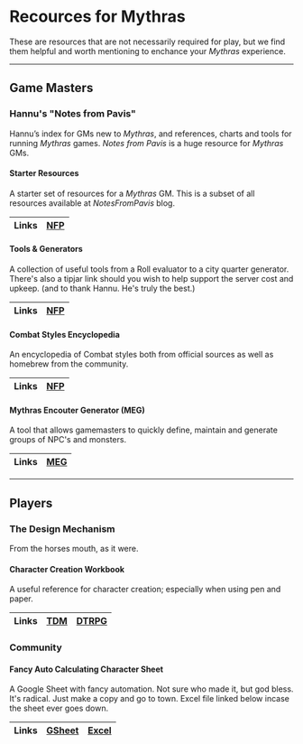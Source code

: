 # Recources for Mythras

These are resources that are not necessarily required for play, but we find them helpful and worth mentioning to enchance your _Mythras_ experience.

---
## Game Masters

### Hannu's "Notes from Pavis"

Hannu’s index for GMs new to _Mythras_, and references, charts and tools for running _Mythras_ games. _Notes from Pavis_ is a huge resource for _Mythras_ GMs.

#### Starter Resources

A starter set of resources for a _Mythras_ GM. This is a subset of all resources available at _NotesFromPavis_ blog.

| Links | [NFP](https://notesfrompavis.blog/2020/12/28/starter-resources-for-mythras-gm/) |
| :-- | :-- |

#### Tools & Generators
A collection of useful tools from a Roll evaluator to a city quarter generator. There's also a tipjar link should you wish to help support the server cost and upkeep. \(and to thank Hannu. He's truly the best.\)

| Links | [NFP](http://tools.notesfrompavis.com/) |
| :-- | :-- |

#### Combat Styles Encyclopedia

An encyclopedia of Combat styles both from official sources as well as homebrew from the community.

| Links | [NFP](https://notesfrompavis.blog/2022/06/11/combat-styles-combine-and-go-encyclopaedic/) |
| :-- | :-- |

#### Mythras Encouter Generator (MEG)

A tool that allows gamemasters to quickly define, maintain and generate groups of NPC's and monsters.

| Links | [MEG](https://mythras.skoll.xyz/instructions/) |
| :-- | :-- |

---
## Players

### The Design Mechanism

From the horses mouth, as it were.

#### Character Creation Workbook

A useful reference for character creation; especially when using pen and paper.

| Links | [TDM](https://thedesignmechanism.com/mythras-character-creation-workbook/) | [DTRPG](https://www.drivethrurpg.com/en/product/254240/mythras-character-creation-workbook) |
| :-- | :-- | :-- |

### Community

#### Fancy Auto Calculating Character Sheet

A Google Sheet with fancy automation. Not sure who made it, but god bless. It's radical. Just make a copy and go to town. Excel file linked below incase the sheet ever goes down.

| Links | [GSheet](https://docs.google.com/spreadsheets/d/1Jq63xSupyvwZeH5nWtcViNrzLQd_L7Y3kj_9-uncxvQ/edit?usp=sharing) | [Excel](/FANCY_Mythras_Autocalculating_Sheet_Updated_5-14-2024.xlsx) |
| :-- | :-- | :-- |

<!-- Skills are divided into two categories: Standard and Professional. All characters have the same set of Standard Skills. Professional Skills differ between individual characters and reflect expertise developed within a career and, to a certain extent, their culture. Despite these distinctions, Standard and Professional Skills work in the same way.

---
## How Skills Work

A skill has a Base Value built on two Characteristics; or one Characteristic multiplied by two. There is no upper limit to a skill's value; it can exceed 100 and, in play, characters can expect to see their skills reach such heights.

Whenever a character is called upon to resolve some form of test, challenge, or professional ability, 1d100 is rolled and compared with the skill's value:

- Equal to, or less than, the skill indicates a Success
- Greater than the skill's value indicates a Failure

There are certain special cases concerning Success and Failure that should be noted.

- Any roll of 01-05 is always a Success
- Any roll of 96-00 is always a Failure, irrespective of how high the skill's value

#### Criticals and Fumbles

Criticals and Fumbles represent spectacular successes and failures; those cases where a character has either excelled in his attempt or failed miserably and utterly.

- A Critical Success is equal to one-tenth of the skill's value (and this includes skills that receive a modifier – so modified skills may have a greater or lesser chance of a Critical outcome). Round fractions up when calculating a Critical Success's range. For example, if a skill is modified to twice its normal value – from 33% to 66% say, then its Critical range would be a roll of 07 or less.
- A Fumble is roll of 99 or 00. Skills with a value of more than 100% Fumble only on a roll of 00.

The precise nature of a Critical or Fumble result is left to the Games Master to determine. The consequences could be wondrous or dire, depending on the circumstances.

#### Automatic Successes

There will be some occasions where a roll against a particular skill is just not necessary – either because the task at hand is easily accomplished, or because, with enough time and focus, success is guaranteed. Riding a horse at a gentle canter across an open meadow is an example of an Automatic Success where simply being skilled in the activity means that straightforward actions do not require any skill rolls to resolve them. A crafter carving a piece of wood into a chair leg is another example where a skill roll is not necessary; it takes time to accomplish, but the craftsman knows how to do the work and, if not rushing, success is assured. A rogue, undisturbed, with a set of lockpicks, can successfully pick the simple lock of a treasure chest given enough time to do so.

#### Modifying Skills

There are some occasions where a skill roll is required, but the chances of success need to be adjusted to reflect existing conditions. Fleeing bandits, for instance, might require an Athletics roll. But what if the character is fleeing through darkness or through treacherous undergrowth? In such a case the Games Master can insist on modifying the skill of the character to reflect the circumstances.

_Mythras Imperative_ uses a series of grades to determine how a skill is modified. These are as follows. Note that two types of modifiers are provided: the first is the default method, and involves a little math, but offers better simulation for scaling, especially where higher skill percentages are concerned. The Simplified Skill Modifier is a simple addition or subtraction, and easier to implement. Choose which method best fits the game but ensure that the same modification system is applied consistently.

##### Difficulty Grade Table

| Difficulty Grade | Skill Modifier | Simplified Skill Modifier |
| :-- | :-- | :-: |
| Automatic | No need to roll | No need to roll |
| Very Easy | Double the skill value | +40% |
| Easy | Add half again to the skill value | +20% |
| Standard | No adjustment | None |
| Hard | Reduce skill value by one-third | -20% |
| Formidable | Reduce the skill value by half | -40% |
| Herculean | Reduce the skill value to one-fifth | -80% |
| Hopeless | No attempt can be made | No attempt can be made |

Where a character is already suffering a penalty from other circumstances, the hardest Difficulty Grade takes precedence.

Outside of combat, _Mythras_ _Imperative_ does not provide a definitive list of situations and challenges which can incur skill modifications. What sort of modification is required for any particular skill or context is ultimately up to the Games Master to decide, according to the capabilities of the characters, his perception of the difficulty of the situation and the dramatic tension at that particular moment.

---
## Standard Skills

#### Athletics (STR+DEX)

Athletics covers a range of physical activities, including climbing, jumping, throwing, and running. Skills rolls for any of these activities are handled by a single roll against the Athletics skill. See [Movement](0005_Combat.md?id=situational-movement-rates) for more information on climbing, jumping, and running.

#### Boating (STR+CON)

The Boating skill covers the operation of small floating craft. on rivers, lakes, and close inshore. Appropriate vessels are generally boats, canoes, or rafts which travel short distances and are unsuited to the rigors of the open sea. Most are propelled using oars, paddles, punts, or simple sails; or can even be towed by animals. Ships with large crews or designed for long, overseas journeys are covered under the Seamanship Professional Skill.

#### Brawn (STR+SIZ)

Brawn is the efficient application of technique when applying raw physical force. The skill covers acts of applied might, including lifting, breaking down doors and contests of strength.

#### Combat Style (STR+DEX)

Each Combat Style is the skill to use the weapons expected of a career or culture in the setting. Most fighting traditions encompass training in multiple weapons, along with the techniques required to use them all effectively, whether singly or in combination. In addition, they often assume a situational element, such as fighting as close order infantry or whilst mounted. Combat Styles can be very diverse, ranging from, for example, Gladiatorial Combat all the way to Space Marine Mobile Infantry.

#### Conceal (DEX+POW)

Conceal is the counterpoint to Stealth, being the concealment of large objects rather than the character themselves. For instance, conceal could be used to hide a chariot behind some rocks, or sweep away the wheel ruts it left so its path cannot be tracked. The skill is versatile in application, anything from hiding a scroll in a library to disguising the presence of a trap or secret passage.

#### Customs (INT x2 +40)

Customs represents the character's knowledge of his own community: its social codes, rites, rituals, taboos, and so on. The skill is used when it is essential to accurately interpret or perform any socially important custom or to behave in a particular way.

#### Dance (DEX+CHA)

Just about every culture uses dance in some way – either as recreation or as part of important rituals. It might be a court dance, a war dance, or a simple set of movements accompanying a prayer or ceremonial chant. The Dance skill measures a character's ability to move rhythmically and accurately (to a reasonable degree) when called upon to do so.

#### Deceit (INT+CHA)

Deceit covers all instances where a character attempts to mask the truth and offer a deception of some kind: barefaced lying, misleading a guard, or even bluffing (or cheating) during a card game. The skill also covers instances where hiding true emotions or motives is necessary (feigning pleasure when one is bitterly disappointed perhaps, or attempting to seem welcoming and open when the opposite is true). Deceit forms a counterpart to the Insight skill and can be used to oppose Insight rolls when others are attempting to discern either truth or motive.

#### Drive (DEX+POW)

Drive covers the control of wheeled or drawn vehicles, whether by one or more beasts of burden or powered by more esoteric means, such as chariots, sleds, sail carts, or even gasoline cars. A roll is also necessary if the vehicle being driven is drawn or powered by a means different than the driver is used to (horses instead of oxen, or a motor rather than animals for example).

#### Endurance (CON x2)

Endurance is a character's capacity to endure physical stress, pain, and fatigue. It measures the body's ability to deal with potentially damaging or debilitating conditions and is a general gauge of resilience, stamina, and metabolism. Endurance, like its counterpart Willpower, is used in any number of ways, but most specifically to resist the possible effects of injuries, including harmful poisons and disease.

#### Evade (DEX x2)

Evade is used to escape from observed, impending danger and can be used against Ranged Weapons (by diving for cover, for example), avoiding traps, changing the engagement distance in combat, and generally getting out of the way of a potential physical hazard. It can also be used as a resistance roll for certain types of magic. Using Evade usually leaves the character prone. Those with the Daredevil Combat Style Trait may use Evade to dodge a melee attack without falling prone and, against a ranged attack, they only end up prone if they fail the roll.

#### First Aid (DEX+INT)

The skill of First Aid measures a character's ability to treat minor injuries and stabilise more severe ones. First Aid may be applied only once per specific injury and heals 1d3 points of damage.

#### Influence (CHA x2)

This is a measurement of a character's ability to persuade others, through personal charisma, into a desired way of behaving. It is used in a wide variety of situations; from changing someone's mind, to bribing an official or guard. Influence rolls are typically opposed by Perception, Willpower, or another Influence skill, depending on the circumstances, and are modified by how much a character is trying to influence behavior. Attempting to persuade a close friend to loan you their horse may be relatively easy. Getting a usually incorruptible bureaucrat to accept a bribe is more difficult.

#### Insight (INT+POW)

Insight is the ability to read or intuitively define another's verbal and non-verbal behavior (such as body language or the manner of speech) to establish their motives and state of mind. Insight is used to determine whether someone is telling a lie (and it can be opposed by the other person's Deceit skill), or to predict how someone feels about a particular situation. Insight can equally be applied to particular situations as well as other people: is that tavern a haven for trouble? Could the bandits be planning an ambush in the nearby hills?

#### Locale (INT x2)

Locale measures a character's understanding of local flora, fauna, terrain, and weather in the area where he or she has spent much of their life, usually within their community. The character knows the common plants, trees, and animals, their properties and behavior: where the best fish can be found; the movements of game creatures; where to find shelter; the likely weather for the season, and the most common regional dangers. In neighboring, yet unfamiliar locations Locale should be made one or more grades harder.

#### Native Tongue (INT+CHA +40)

Native Tongue is the ability to speak and read one's own language, the one learned while growing up in one's home culture. Native Tongue measures articulation, eloquence, and the depth of the speaker's vocabulary.

Unlike other skills, Native Tongue is not rolled against directly. Instead, it is treated as a static representation of overall fluency, limiting the level of conversational interaction. This is described in more detail under the Language skill, but starting characters usually begin play fully fluent in their mother tongue.

#### Perception (INT+POW)

Perception is used for both passive observation and focused detection; whether hunting for something specific, a general scan of an area, or simple awareness of their surroundings. Specific conditions – darkness, for example – may affect the Difficulty Grade of the skill roll depending on the primary senses being used. Strong scents might make an olfactory Perception roll Easy rather than Standard, whereas trying to eavesdrop on a conversation in a crowded and noisy tavern would make the roll Hard.

#### Ride (DEX+POW)

Ride covers the ability to control and remain mounted on those creatures that are trained to be ridden. The skill can be applied to a diverse range of beasts, everything from mules to elephants; even flying or swimming creatures such as giant eagles or dolphins. Riding an unfamiliar species is always one Difficulty Grade harder; while riding a species of a different medium (a horse rider riding a dragon, for example) is two grades harder. Wild, untamed creatures cannot be ridden in a constructive manner until they have been broken and trained to be riding beasts.

#### Sing (POW+CHA)

Carrying a tune is covered by Sing, anything from monotonous chants through to complex arias. Singing is an inherent part of most cultures, a prime source of entertainment and perhaps used in its rituals. Important songs might be used for courting, inspiring soldiers before battle, or simply recounting a historical deed. The skill reflects the user's ability to maintain rhythm, keep in key and remember the correct words.

#### Stealth (DEX+INT)

Hiding out of plain sight, or moving with minimal sound are covered by the Stealth skill. Cover and conditions, such as darkness or loud background noise, improve the grade of the skill according to the specifics of the environment. Similarly, adverse conditions, such as a lack of cover or a quiet night will decrease the skill's grade. Circumstances also affect the difficulty of the attempt. For instance, a warrior wearing heavy armor can easily conceal themselves behind a wall, provided they stand still or move very slowly, whereas moving quickly might cause their armor to jingle.

#### Swim (STR+CON)

Without development, the ability to swim is limited to being able to thrash around and keep one's head above the water for a short time. Higher Swim percentages indicate being able to negotiate deeper and stronger waters, with less risk of drowning. Making a Swim roll thus depends entirely on the conditions. Rough seas, strong currents, white water, and rip tides all reduce the grade of the skill no matter what the character's affinity for water might be. See [Movement](0005_Combat.md?id=situational-movement-rates) for more information on swimming, including calculating swim speeds.

#### Unarmed (STR+DEX)

Unarmed is a universal Combat Skill common to all characters, measuring the ability to defend oneself without the aid of weapons. The Unarmed skill covers the brawling and wrestling techniques known by that culture.

As Unarmed is a Combat Skill its Critical and Fumble effects are covered by the rules for combat, as detailed in the [Combat](0005_Combat.md) chapter.

#### Willpower (POW x2)

Willpower is a measure of a character's ability to concentrate, channel his force of will in a particular direction, or harden his psyche to possible mental shock. It is also a measure of personal resolve. The skill is used in all manner of situations where mental resilience is required, and this includes resisting magic. Although not a measure of sanity it can be used to endure traumatic events that would shake even the sanest, stable mind. Willpower is the mental counterpart to Endurance.

Again, like Endurance and Evade, Willpower is most often used in Opposed Rolls. When used as a Standard test, a Critical Willpower roll indicates that the character has hardened his mind and spirit to the extent that no further attempts to influence him, or shake his resolve, will work. In the case of resisting magic, a Critical Success means that no further mentally afflicting spells cast by the opponent have any effect on the character for the remainder of that encounter.

---
## Professional Skills

Professional Skills differ between characters and represent more specialized forms of training and experience. Some Professional Skills are gathered through cultural background and a character's Career, as the name suggests. Although they differ between characters they work in the same way as Standard Skills.

#### Acting (CHA x2)

Acting governs the art of being able to impersonate and convey a completely different character, whether in a staged performance or in a social situation. The actor portrays a personality and mannerisms different to his own in a convincing manner. Coupled with the Disguise and Deceit skills, this is a powerful way of becoming someone else entirely.

#### Acrobatics (STR+DEX)

Acrobatics covers acts of balance, gymnastics, juggling, and tumbling. The skill can be used to impress an audience, but also to help mitigate damage from falls. With a successful roll, a character can move at full speed and sure-footedly across an unstable or narrow surface. If trying to mitigate damage from an unexpected fall, a successful Acrobatics roll halves any damage sustained. In addition, if the roll is successful and the character does not suffer a Serious or Major Wound due to the fall, the character lands relatively safely and is not prone.

Acrobatics can be substituted for Evade if the situation warrants it. The benefit of this is that the character automatically regains their footing rather than being rendered prone.

#### Astrogation (INT x2)

Astrogation is equivalent to Navigation, save that it enables starship pilots to plot a course at stellar and interstellar distances.

#### Art (POW+CHA)

There are many specific art forms. Painting to Poetry; Literature to Sculpture. A character chooses an Art specialization when taking this skill. Subsequent Art forms are advanced separately. A roll is made whenever a character must impress or convince through his artistic medium.

#### Bureaucracy (INT x2)

Understanding administrative procedures, records, and unspoken conventions are covered by the Bureaucracy skill. It is used to interact with officials or discover pertinent civic information. Depending on the sophistication of their culture, bureaucrats need not necessarily be literate. Whenever red-tape or administrative landscapes need to be navigated, a Bureaucracy roll is necessary.

#### Commerce (INT+CHA)

Commerce is used to evaluate the worth of goods and commodities and to trade them for the best possible price. It is also used to understand the intricacies of business transactions in addition to securing a profit. A further use is in finding the best way to dispose of stolen and illicit goods – again for the best possible price. Commerce is obviously used when trading and it can be opposed by either an opponent's Commerce skill or Willpower, reflecting the opposing side's attempts to further the deal in their favor. It is also used to judge the market value of goods, gaining an idea of price, and where it will be best traded.

#### Comms (INT x2)

This skill grants the ability to use communications equipment to detect, conceal or block comms traffic. It also grants a chance of cracking encrypted messages (providing the user has access to a code-cracker).

#### Computers (INT x2)

Computers reflects the character's ability to solve complex problems or extract complex information, using computer systems – be it through programming code, detailed use of a particular piece of software, hacking, and even diagnosing/repairing software and hardware problems. General use of computers does not usually require a roll.

#### Courtesy (INT+CHA)

This skill covers understanding how to act appropriately in a social or formal situation: modes of address, rituals, and conventions of behavior, and so forth. It includes everything from who to bow to and when, to how low; from when to use a particular title to when it is appropriate to act informally.

#### Craft (DEX+INT)

Each Craft is a specialized form, and there are as many crafts as there are professions for them. Like Art, Craft is used to create the subject item. How long it takes depends entirely on the nature of the product: weaving a rug takes longer than throwing a pot, for instance, but time is not necessarily the most important factor: it is the skill of the crafter, the quality of the resources and attention to detail.

#### Culture (INT x2)

Culture is the more specific form of the Standard Skill of Customs, relating instead to societies foreign to the character's own. Each Culture skill must be given a particular nation or society to which it applies. Mechanically it works in the same way as the Customs skill.

#### Demolitions (INT+POW)

This skill permits a character to safely handle and utilise explosive materials, whether setting them up or disarming them.

#### Disguise (INT+CHA)

Effecting a convincing disguise, using appropriate materials (costumes, cosmetics, wigs, or hairpieces), is covered by the Disguise skill. Creating the disguise requires time and attention to detail, as well as access to the right materials to make it convincing. If some, or all, of these elements are not present then the Disguise roll's Difficulty Grade is made one or more steps harder.

Disguise can be augmented with Acting to enhance the overall effect of a deception (vice versa when performing) and so the two skills are complementary.

#### Electronics (DEX+INT)

This skill allows the user to tinker with, bypass or repair electronic devices. It has many applications, most often to temporarily patch up damaged equipment or replace broken circuits with spares.

#### Engineering (INT x2)

The design and building of large-scale structures, from houses to bridges, gates to siege engines, is in the remit of the Engineering skill. Rolls are necessary when planning large-scale projects to ensure correct construction but are also made when an engineer wants to assess a structure's integrity for whatever reason (state of repair or weak spots, for example).

#### Forgery (DEX+INT)

The Forgery skill permits the creation or falsification of official documentation.

#### Gambling (INT+POW)

The Gambling skill measures a character's competence in games of chance and especially where money is staked on the outcome. It is used to assess the odds of success or failure or spot when someone is cheating. The skill can be used in an opposed or unopposed manner, depending on the situation. Spending the night in a faceless gambling den might only require a straight test, whereas a high stakes dice game involving notable personages may instead require several Rounds of Opposed Rolls.

#### Healing (INT+POW)

Healing is the in-depth knowledge of medical procedures, based on cultural practices and is used to treat more serious injuries (typically those where Hit Points are at zero or less). In a Primitive or Barbarian culture for instance, healing will be based on the knowledge of herbs and natural cures. In a Civilized culture, drugs and more advanced treatments will be more common. In all cultures Healing includes the ability to set bones, suture wounds, and so forth. Obviously applying Healing requires appropriate resources, and most practicing healers will have such things at hand (needles, gut or thread for sutures, herbs for poultices, and so forth, or a medical kit for modern settings).

#### Language (INT+CHA)

This skill covers the speaking and comprehension of a language other than the character's own. The skill is treated as a static representation of overall fluency. 1-25% a few basic words, 26-50% simple sentences, 51-75% fluent for general conversation, 76+% able to converse eloquently. Its value is used by the Games Master to limit the level of spoken interaction when the players converse with personalities in the game. It can also be used as a cap for certain other skills (such as Bureaucracy), where Language may be a limiting factor. In such a case, a skill like Bureaucracy cannot exceed the skill value of the Language being used.

#### Literacy (Specific Language) (INT x2)

Speaking a language fluently does not mean one can read and write it. Literacy is a specific skill and different societies display different levels and approaches towards it. In some, literacy is reserved for the nobility, bureaucratic or religious classes. In others it is unknown with oral traditions prevailing instead. In modern or futuristic societies literacy is learned by default and does not require a separate skill.

#### Lockpicking (DEX x2)

Lockpicking is the ability to open a mechanical locking system without the aid of a key or other device made specifically for the lock. It includes the techniques of levering open bolted or barred doors and windows without causing damage. Lockpicking may also be used to lock a door, chest, and so on, when no key is available.

#### Lore (INT x2)

Lore covers a specific body of knowledge which must be chosen when the skill is first learned. Alchemy, Astrology, Astronomy, Geography, Heraldry, History, Midwifery, Mineral, Monsters, Politics, Religion, Strategy and Tactics: these are all typical examples of Lore skills. Skill in a Lore means the character understands its fundamentals, how it can be applied to immediate challenges and problems, and can use the Lore to recall useful information.

#### Magic (POW+CHA)

The Magic skill is used for casting the spells described in the [Magic and Powers](0007_Magic.md) section. A successful roll is needed for a spell to work, although the spell may still be resisted by an opposing skill such as Willpower.

#### Mechanisms (DEX+INT)

Mechanisms represents the knowledge and skill to assemble and disassemble mechanical devices, such as traps. The skill of Mechanisms generally involves the creation of delicate contraptions with small working parts, as opposed to Engineering, which deals with massive constructions. It is a distinct discipline from Lockpicking and cannot be interchanged with that skill.

#### Musicianship (DEX+CHA)

Musicianship covers the playing of musical instruments; from a simple reed pipe to a complex stringed instrument such as a harp, and each iteration of Musicianship is applied to a group of similar instruments. A musician who can play a reed pipe can also play a flute, panpipes, or a recorder because the fundamentals are the same. They could not, however, play a harp or lute.

#### Navigation (INT+POW)

Whether using prominent landmarks, the stars, or the varying taste of seawater, the ability to accurately direct travel is covered by the Navigation skill. Each Navigation skill covers a specific region or environment, such as Open Seas or Underground for example. It should be made during unusual journeys or when in completely unfamiliar territory.

#### Oratory (POW+CHA)

Oratory is the art of delivering a speech to a large group of people with the aim of conveying or swaying a point of view. It is a skill frequently used by politicians to drive home a policy, but is also used by commanders to inspire troops and impose discipline on the battlefield. Wherever mass persuasion is needed, Oratory, rather than Influence, is used.

#### Pilot (DEX+INT)

The Pilot skill permits the control of a specified class (such as gliders, prop-driven planes, jet engines, and so on) of flying vehicles.

#### Politics (INT+CHA)

Characters possessing the Politics skill understand how to navigate and negotiate the corridors of government at local and national levels.

#### Research (INT+POW)

Research uses various resources (such as a library, newspaper archive, computer network, and so on), to discover desired pieces of information.

#### Science (INT x2)

There are dozens of scientific disciplines and the Science skill, which can be taken multiple times, is always associated with a discipline: Science (Biology) or Science (Chemistry), for example. Science replaces the Lore skill in modern and futuristic settings.

#### Seamanship (INT+CON)

This skill is used in the same way as Boating but is instead applied to large waterborne vessels powered by sail or banks of oars. It also covers the maintenance and upkeep of a ship: assessing when repairs are needed, where it is safe to anchor, the dangers of violent weather, and so forth.

#### Seduction (INT+CHA)

Seduction is the romantic or sexual persuasion of another person, a skill very different to Influence. It uses explicit signals – verbal and non-verbal – to elicit a sexually positive response. It also takes a significant amount of time: successful Seduction may take hours, days, or weeks to achieve depending on the morals of the target, who can always attempt to resist Seduction with Willpower.

#### Sensors (INT+POW)

This skill allows the accurate use and analysis of sensor devices from chemical sniffers up to military long range scanners.

#### Sleight (DEX+CHA)

Sleight covers attempts to palm or conceal small objects (legerdemain and prestidigitation) and includes attempts to pick pockets, cut purses, or cause a visual distraction. Naturally, it is an essential thieves' skill.

#### Streetwise (POW+CHA)

Streetwise represents knowledge of places and social contacts within a settlement. It covers everything from identifying potentially dangerous neighborhoods, to finding local services – legal or illegal. How long a Streetwise attempt takes depends on what is sought. Finding a good inn will take less time than locating a fence for stolen goods or a fake trading permit.

#### Survival (CON+POW)

This skill covers surviving in a rural or wilderness environment where the benefits of civilization are absent: foraging, building a fire, finding shelter or a safe place to sleep. When properly equipped, rolls are usually unnecessary since the character may be carrying a tent, food supplies, and so on. Only when separated from their equipment or when environmental conditions turn bad does it become essential to use this skill. A roll is usually made once per day in such conditions.

#### Teach (INT+CHA)

Teach allows the user to pass on their knowledge and techniques in an easy to understand and constructive manner. Without this skill even the most capable of masters will suffer problems instructing others.

#### Track (INT+CON)

The Track skill is used for tracking any form of game or quarry. It uses both obvious and ambiguous signs of passing to remain on the quarry's trail, including footprints, bruised leaves, scattered pollen, displaced rocks, and so on; small, tell-tale signs that are invisible to the non-skilled. Track rolls need to be made periodically, especially if conditions change abruptly (a rain shower, for example, will disturb certain signs). How often depends on how cunning the quarry has been. Conceal rolls can be used to oppose a Track roll.

---
## Skill Rules for Different Circumstances and Situations

Although the basic rules for using skills in _Mythras Imperative_ are very straightforward, there are a multitude of different circumstances that arise during play that require skills to be handled in a slightly different way. The following sections look at these circumstances and situations and show how to handle them.

### Reattempting Skills

In some situations, a character will Fail a skill attempt but be left in a situation where they could potentially try again. Example cases might be picking a lock or attempting to climb a sheer wall. Instead of simply denying any further attempts, kindly Games Masters may permit a follow-up, last-ditch attempt. However, the character will suffer some trepidation or lack of confidence which increases the Difficulty Grade of the skill roll by one.

If this second effort also ends in failure, the character is assumed to have given it his 'best shot' and cannot make any further attempts for the foreseeable future.

### Opposed Rolls

Skills are frequently pitted against other skills – Stealth versus Perception when a rogue attempts to cut a nobleman's purse, say; or Deceit versus Insight when the same rogue tries to deny the attempt when she is caught – are good examples of times where skills are matched against each other. These are known as Opposed Rolls and are used where a challenge will result in either win or lose, pass, or fail.

- An Opposed Roll is determined thus: both participants roll their respective skills. The winner is the one who gains the better Level of Success. If the participants score the same Level of Success (a Standard Success each, or a Critical each), then the winner is the one who has the highest dice roll still within the success range of the skill.

If both participants Fail in an Opposed Roll, then either:

- Describe the situation, leaving both sides hanging in dramatic tension, then re-roll the contest to establish a winner.
- The Games Master should produce some explanation or circumstances that suit the nature of the failure.

Opposed Rolls are frequently used in certain battle situations to overcome the effects of wounds or oppose a combat Special Effect. They are also used to resist poisons and disease or shrug off the effects of baleful magic.

##### Opposed Roll Examples

| Activity | Opposed Skill Examples |
| :-- | :-- |
| Bargaining/Haggling | Commerce vs. Commerce, Influence vs. Commerce |
| Chasing/Racing | Athletics vs. Athletics, Athletics vs. Endurance, Ride vs. Ride |
| Deceiving or Lying | Deceit vs. Insight, Sleight vs. Perception |
| Displaying Loyalty | Passion vs. Passion, Passion vs. Insight, Passion vs. Influence |
| Getting out of the Way | Evade vs. Athletics, Evade vs. Mechanisms, Evade vs. Ride |
| Hiding or Sneaking | Stealth vs. Perception; Stealth vs. Track |
| Pulling Rank | Influence vs. Willpower, Deceit vs. Willpower |
| Staying the Course | Endurance vs. Endurance, Endurance vs. Brawn |
| Swaying a Crowd | Oratory vs. Willpower |
| Test of Strength | Brawn vs. Brawn, Brawn vs. Endurance |
| Test of Wills | Willpower vs. Willpower, Seduction vs. Willpower |

### Differential Rolls

Differential Rolls are similar to Opposed Rolls except that instead of a simple win or lose result, the difference in Levels of Success is calculated. Primarily used for the resolution of combat ,combat, Differential Rolls can also be used in other situations where the Games Master wishes to increase the detailed results of a contest.

A Differential Roll is determined in the following manner: Both participants roll against their respective skills and suffer the results of their roll as if tested in isolation. There is no outright 'winner' per se, but whoever gained the higher Level of Success gains an advantage equal to the difference in the success levels between them (assuming one participant gains at least a Standard success or better). If both participants score the same Level of Success (a Standard success each, or a Critical each), then there is no additional effect.

##### Differential Roll Results

| Result of Rolls | Antagonist Critical | Antagonist Success | Antagonist Failure | Antagonist Fumble |
| :-- | :-: | :-: | :-: | :-: |
| Protagonist Critical | No Benefit | Protagonist Wins 1 Level of Success | Protagonist Wins 2 Levels of Success | Protagonist Wins 3 Levels of Success |
| Protagonist Success | Antagonist Wins 1 Level of Success | No Benefit | Protagonist Wins 1 Level of Success | Protagonist Wins 2 Levels of Success |
| Protagonist Failure | Antagonist Wins 2 Levels of Success | Antagonist Wins 1 Level of Success | No Benefit | No Benefit |
| Protagonist Fumble | Antagonist Wins 3 Levels of Success | Antagonist Wins 2 Levels of Success | No Benefit | No Benefit |

### Opposed Skills Over 100%

If the highest skilled participant in an Opposed or Differential Roll has a skill more than 100%, that participant subtracts the difference between 100 and his skill value from the skill of everyone in the contest, including himself. This reduces the skill value of the opponents but leaves him retaining the advantage.

The identification of who has the highest skill must be calculated after any other modifiers for circumstances have been applied.

### So, Just How Good Are You?

It can be very useful for both Games Masters and Players to have a common frame of reference for what the value of a skill translates to as a comparable level of competence. Is a craftsman with Craft Wood 48% a good carpenter or merely a competent one? The Competence Level Table helps summarize the different levels of competence one can expect a rating in a skill to represent; it is also a handy reference for Games Masters when assigning general values to skills for Non-Player Characters and adversaries. If a random value for a Non-Player Character skill is needed, then the Random Value column gives the dice code to obtain a value within a desired Competency Level.

##### Competency Level Table

| Skill Rating | Random Value | Competence Level | Military Equivalent | Description |
| :-- | :-: | :-: | :-: | :-- |
| 1-30% | 1d20+10 | Novice | Cannon Fodder | Unqualified and learning the basics |
| 31-50% | 1d20+30 | Competent | Green | Can perform easy tasks if taking time to be careful |
| 51-70% | 1d20+50 | Proficient | Seasoned | Has reached an employable level of competence |
| 71-90% | 1d20+70 | Expert | Veteran | Recognized as a professional or subject matter expert in the field |
| 91-110% | 1d20+90 | Master | Elite | Considered one of the best in the business |
| \>110% | 1d20+110 | Exemplar | Heroic | Renowned far and wide for their consummate skill | -->